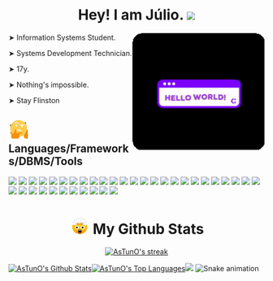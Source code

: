 <h1 align="center"> Hey! I am Júlio. <img src="https://raw.githubusercontent.com/iampavangandhi/iampavangandhi/master/gifs/Hi.gif" width="30px"> </h1>

<div> 
<img align="right" src="https://github.com/AsTunO/AsTunO/blob/main/GitGif/HelloGif.gif" width="260px">
  
  <p> ➤  Information Systems Student. </p>
  <p> ➤  Systems Development Technician. </p>     
  <p> ➤  17y. </p>    
  <p> ➤  Nothing's impossible. </p>     
  <p> ➤  Stay Flinston </p>    
  
</div>

<h2> <img src="https://github.com/AsTunO/AsTunO/blob/main/GitGif/giphy-unscreen.gif" width="40px">  Languages/Frameworks/DBMS/Tools </h2>

<div>
  <p>
    <img height="20em" src="https://img.shields.io/badge/Java-ED8B00?style=for-the-badge&logo=java&logoColor=white"/>
    <img height="20em" src="https://img.shields.io/badge/Python-3776AB?style=for-the-badge&logo=python&logoColor=white"/>
    <img height="20em" src="https://img.shields.io/badge/C-00599C?style=for-the-badge&logo=c&logoColor=white"/>
    <img height="20em" src="https://img.shields.io/badge/JavaScript-F7DF1E?style=for-the-badge&logo=javascript&logoColor=black"/>
    <img height="20em" src="https://img.shields.io/badge/HTML5-E34F26?style=for-the-badge&logo=html5&logoColor=white"/>
    <img height="20em" src="https://img.shields.io/badge/CSS3-1572B6?style=for-the-badge&logo=css3&logoColor=white"/>
    <img height="20m" src="https://img.shields.io/badge/TypeScript-007ACC?style=for-the-badge&logo=typescript&logoColor=white"/>
    <img height="20m" src="https://img.shields.io/badge/Spring-6DB33F?style=for-the-badge&logo=spring&logoColor=white"/>
    <img height="20m" src="https://img.shields.io/badge/Bootstrap-563D7C?style=for-the-badge&logo=bootstrap&logoColor=white"/>
    <img height="20m" src="https://img.shields.io/badge/jQuery-0769AD?style=for-the-badge&logo=jquery&logoColor=white"/>
    <img height="20m" src="https://img.shields.io/badge/Expo-1B1F23?style=for-the-badge&logo=expo&logoColor=white"/>
    <img height="20m" src="https://img.shields.io/badge/React_Native-20232A?style=for-the-badge&logo=react&logoColor=61DAFB"/>
    <img height="20m" src="https://img.shields.io/badge/Node.js-339933?style=for-the-badge&logo=nodedotjs&logoColor=white"/>
    <img height="20m" src="https://img.shields.io/badge/npm-CB3837?style=for-the-badge&logo=npm&logoColor=white"/>
    <img height="20m" src="https://img.shields.io/badge/React-20232A?style=for-the-badge&logo=react&logoColor=61DAFB"/>
    <img height="20m" src="https://img.shields.io/badge/next.js-000000?style=for-the-badge&logo=nextdotjs&logoColor=white"/>
    <img height="20m" src="https://img.shields.io/badge/Material--UI-0081CB?style=for-the-badge&logo=material-ui&logoColor=white"/>
    <img height="20m" src="https://img.shields.io/badge/-materialize--css-ff69b4?style=for-the-badge&logo=materialize--css&logoColor=white"/>
    <img height="20m" src="https://img.shields.io/badge/apache_maven-C71A36?style=for-the-badge&logo=apachemaven&logoColor=white"/>
    <img height="20m" src="https://img.shields.io/badge/Qt-41CD52?style=for-the-badge&logo=qt&logoColor=white"/>
    <img height="20m" src="https://img.shields.io/badge/styled--components-DB7093?style=for-the-badge&logo=styled-components&logoColor=white"/>
    <img height="20m" src="https://img.shields.io/badge/Yarn-2C8EBB?style=for-the-badge&logo=yarn&logoColor=white"/>
    <img height="20m" src="https://img.shields.io/badge/MySQL-00000F?style=for-the-badge&logo=mysql&logoColor=white"/>
    <img height="20m" src="https://img.shields.io/badge/PostgreSQL-316192?style=for-the-badge&logo=postgresql&logoColor=white"/>
    <img height="20m" src="https://img.shields.io/badge/MongoDB-4EA94B?style=for-the-badge&logo=mongodb&logoColor=white"/>
    <img height="20m" src="https://img.shields.io/badge/SQLite-07405E?style=for-the-badge&logo=sqlite&logoColor=white"/>
    <img height="20m" src="https://img.shields.io/badge/redis-%23DD0031.svg?&style=for-the-badge&logo=redis&logoColor=white"/>
    <img height="20m" src="https://img.shields.io/badge/Couchbase-EA2328?style=for-the-badge&logo=couchbase&logoColor=white"/>
    <img height="20m" src="https://img.shields.io/badge/Microsoft_SQL_Server-CC2927?style=for-the-badge&logo=microsoft-sql-server&logoColor=white"/>
    <img height="20m" src="https://img.shields.io/badge/Git-F05032?style=for-the-badge&logo=git&logoColor=white"/>
    <img height="20m" src="https://img.shields.io/badge/json-5E5C5C?style=for-the-badge&logo=json&logoColor=white"/>
    <img height="20m" src="https://img.shields.io/badge/Heroku-430098?style=for-the-badge&logo=heroku&logoColor=white"/>
    <img height="20m" src="https://img.shields.io/badge/Netlify-00C7B7?style=for-the-badge&logo=netlify&logoColor=white"/>
    <img height="20m" src="https://img.shields.io/badge/Postman-FF6C37?style=for-the-badge&logo=Postman&logoColor=white"/>
    <img height="20m" src="https://img.shields.io/badge/Insomnia-5849be?style=for-the-badge&logo=Insomnia&logoColor=white"/>
    <img height="20m" src="https://img.shields.io/badge/Figma-F24E1E?style=for-the-badge&logo=figma&logoColor=white"/>
  </p>
</div>

<h1 align="center" > <img src="https://github.com/AsTunO/AsTunO/blob/main/GitGif/emoji.gif" width="40px"> My Github Stats </h1>

<div>
  <p align="center">
      <a href="https://github.com/AsTunO/github-readme-streak-stats">
          <img title="🔥 Get streak stats for your profile at git.io/streak-stats" alt="AsTunO's streak" src="https://github-readme-streak-stats.herokuapp.com/?user=AsTunO&theme=midnight-purple&hide_border=true&stroke=0000&background=0D1117"/>
      </a>
  </p>
</div>

<div>
  <p>
    <a href="https://github.com/AsTunO/github-readme-stats"><img alt="AsTunO's Github Stats" src="https://github-readme-stats.vercel.app/api?username=AsTunO&show_icons=true&count_private=true&theme=midnight-purple&hide_border=true&bg_color=0D1117" width="400px /></a>
    <a href="https://github.com/AsTunO/github-readme-stats"><img alt="AsTunO's Top Languages" src="https://github-readme-stats.vercel.app/api/top-langs/?username=AsTunO&langs_count=8&count_private=true&layout=compact&theme=midnight-purple&hide_border=true&bg_color=0D1117" width="400px /></a>
  </p>
</div>

<a href="https://github.com/404"><img src="https://user-images.githubusercontent.com/73097560/115834477-dbab4500-a447-11eb-908a-139a6edaec5c.gif"></a>
![Snake animation](https://github.com/AsTunO/AsTunO/blob/output/github-contribution-grid-snake.svg)
